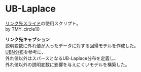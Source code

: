 # UB-Laplace
[リンク先スライド](https://www.slideshare.net/ssuser86a3fa1/ss-90392020)の使用スクリプト。  
by TMY_circle10

**リンク先キャプション**  
説明変数に外れ値が入ったデータに対する回帰モデルを作成した。  
[UBN分布](http://statmodeling.hatenablog.com/entry/spot-detection-using-markov-field-model-with-UBN-distribution)を参考に、  
外れ値以外はスパースとなるUB-Laplace分布を定義し、  
外れ値以外の説明変数に影響を与えにくいモデルを構築した。
